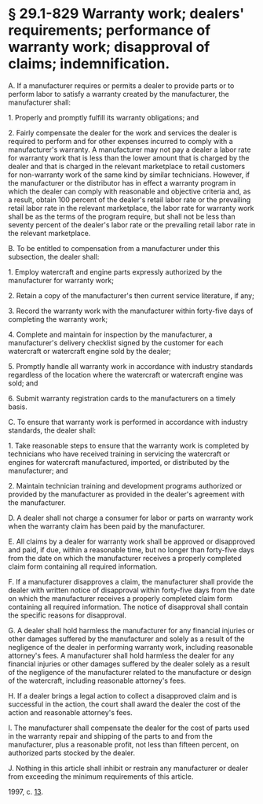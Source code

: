 # § 29.1-829 Warranty work; dealers' requirements; performance of warranty work; disapproval of claims; indemnification.

<p>A. If a manufacturer requires or permits a dealer to provide parts or to perform labor to satisfy a warranty created by the manufacturer, the manufacturer shall:</p><p>1. Properly and promptly fulfill its warranty obligations; and</p><p>2. Fairly compensate the dealer for the work and services the dealer is required to perform and for other expenses incurred to comply with a manufacturer's warranty. A manufacturer may not pay a dealer a labor rate for warranty work that is less than the lower amount that is charged by the dealer and that is charged in the relevant marketplace to retail customers for non-warranty work of the same kind by similar technicians. However, if the manufacturer or the distributor has in effect a warranty program in which the dealer can comply with reasonable and objective criteria and, as a result, obtain 100 percent of the dealer's retail labor rate or the prevailing retail labor rate in the relevant marketplace, the labor rate for warranty work shall be as the terms of the program require, but shall not be less than seventy percent of the dealer's labor rate or the prevailing retail labor rate in the relevant marketplace.</p><p>B. To be entitled to compensation from a manufacturer under this subsection, the dealer shall:</p><p>1. Employ watercraft and engine parts expressly authorized by the manufacturer for warranty work;</p><p>2. Retain a copy of the manufacturer's then current service literature, if any;</p><p>3. Record the warranty work with the manufacturer within forty-five days of completing the warranty work;</p><p>4. Complete and maintain for inspection by the manufacturer, a manufacturer's delivery checklist signed by the customer for each watercraft or watercraft engine sold by the dealer;</p><p>5. Promptly handle all warranty work in accordance with industry standards regardless of the location where the watercraft or watercraft engine was sold; and</p><p>6. Submit warranty registration cards to the manufacturers on a timely basis.</p><p>C. To ensure that warranty work is performed in accordance with industry standards, the dealer shall:</p><p>1. Take reasonable steps to ensure that the warranty work is completed by technicians who have received training in servicing the watercraft or engines for watercraft manufactured, imported, or distributed by the manufacturer; and</p><p>2. Maintain technician training and development programs authorized or provided by the manufacturer as provided in the dealer's agreement with the manufacturer.</p><p>D. A dealer shall not charge a consumer for labor or parts on warranty work when the warranty claim has been paid by the manufacturer.</p><p>E. All claims by a dealer for warranty work shall be approved or disapproved and paid, if due, within a reasonable time, but no longer than forty-five days from the date on which the manufacturer receives a properly completed claim form containing all required information.</p><p>F. If a manufacturer disapproves a claim, the manufacturer shall provide the dealer with written notice of disapproval within forty-five days from the date on which the manufacturer receives a properly completed claim form containing all required information. The notice of disapproval shall contain the specific reasons for disapproval.</p><p>G. A dealer shall hold harmless the manufacturer for any financial injuries or other damages suffered by the manufacturer and solely as a result of the negligence of the dealer in performing warranty work, including reasonable attorney's fees. A manufacturer shall hold harmless the dealer for any financial injuries or other damages suffered by the dealer solely as a result of the negligence of the manufacturer related to the manufacture or design of the watercraft, including reasonable attorney's fees.</p><p>H. If a dealer brings a legal action to collect a disapproved claim and is successful in the action, the court shall award the dealer the cost of the action and reasonable attorney's fees.</p><p>I. The manufacturer shall compensate the dealer for the cost of parts used in the warranty repair and shipping of the parts to and from the manufacturer, plus a reasonable profit, not less than fifteen percent, on authorized parts stocked by the dealer.</p><p>J. Nothing in this article shall inhibit or restrain any manufacturer or dealer from exceeding the minimum requirements of this article.</p><p>1997, c. <a href='http://lis.virginia.gov/cgi-bin/legp604.exe?971+ful+CHAP0013'>13</a>.</p>